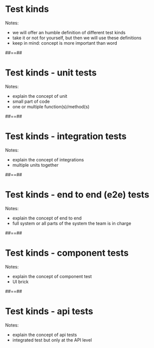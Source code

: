 <!-- .slide: class="transition" -->

# Test kinds

Notes:
- we will offer an humble definition of different test kinds
- take it or not for yourself, but then we will use these definitions
- keep in mind: concept is more important than word

##==##

# Test kinds - unit tests

Notes:
- explain the concept of unit
- small part of code
- one or multiple function(s)/method(s)

##==##

# Test kinds - integration tests

Notes:
- explain the concept of integrations
- multiple units together

##==##

# Test kinds - end to end (e2e) tests

Notes:
- explain the concept of end to end
- full system or all parts of the system the team is in charge

##==##

# Test kinds - component tests

Notes:
- explain the concept of component test
- UI brick

##==##

# Test kinds - api tests

Notes:
- explain the concept of api tests
- integrated test but only at the API level

